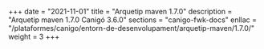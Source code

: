 +++
date        = "2021-11-01"
title       = "Arquetip maven 1.7.0"
description = "Arquetip maven 1.7.0 Canigó 3.6.0"
sections    = "canigo-fwk-docs"
enllac		= "/plataformes/canigo/entorn-de-desenvolupament/arquetip-maven/1.7.0/"
weight		= 3
+++
